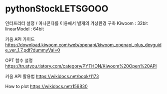 # pythonStockLETSGOOO

인터프리터 설정 / 아나콘다를 이용해서 별개의 가상환경 구축
Kiwoom : 32bit
linearModel : 64bit

키움 API 가이드
https://download.kiwoom.com/web/openapi/kiwoom_openapi_plus_devguide_ver_1.7.pdf?dummyVal=0

OPT 함수 설명
https://trustyou.tistory.com/category/PYTHON/Kiwoom%20Open%20API

키움 API 활용법
https://wikidocs.net/book/1173

How to plot
https://wikidocs.net/159830
